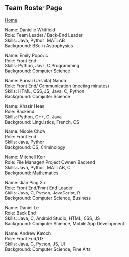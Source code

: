## Team Roster Page   

[Home](README.md)   

Name: Danielle Whitfield   
Role: Team Leader / Back-End Leader   
Skills: Java, Python, MATLAB   
Background: BSc in Astrophysics   

Name: Emily Popovic   
Role: Front End   
Skills: Python, Java, C Programming   
Background: Computer Science   

Name: Purvai (Urshita) Nanda   
Role: Front End/ Communication (meeting minutes)   
Skills: HTML, CSS, JS, Java, C, Python   
Background: Computer Science   

Name: Khasir Hean   
Role: Backend   
Skills: Python, C++, C, Java   
Background: Linguistics, French, CS   

Name: Nicole Chow   
Role: Front End   
Skills: Java, Python   
Background: CS, Criminology   

Name: Mitchell Kerr   
Role: File Manager/ Project Owner/ Backend   
Skills: Java, Python, MATLAB, C   
Background: Mathematics   

Name: Jian Ping Xu                    
Role: Front End/Front End Leader             
Skills: Java, C, Python, JavaScript, R     
Background: Computer Science, Business       

Name: Daniel Le       
Role: Back End       
Skills: Java, C, Android Studio, HTML, CSS, JS           
Background: Computer Science, Mobile App Development       

Name: Andrew Katoch       
Role: Front End/UX                
Skills: Java, C, Python, JS, UI      
Background: Computer Science, Fine Arts
